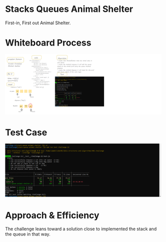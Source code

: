 # Stacks Queues Animal Shelter

First-in, First out Animal Shelter.

# Whiteboard Process
![](chall12.png)


# Test Case
![](ch12.PNG)

# Approach & Efficiency
The challenge leans toward a solution close to implemented the stack and the queue in that way.